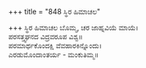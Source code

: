 +++
title = "848 ಸ್ಥಿರ ಹಿಮಾಚಲ"

+++
ಸ್ಥಿರ ಹಿಮಾಚಲ ಬೊಮ್ಮ, ಚರ ಜಾಹ್ನವಿಯೆ ಮಾಯೆ।  
ಪರಸತ್ತ್ವಘನದ ವಿದ್ರವರೂಪ ವಿಶ್ವ॥  
ಪರಮಾರ್ಥಕೊಂದಕ್ಷಿ ವೆವಹಾರಕಿನ್ನೊಂದು।  
ಎರಡುಮೊಂದಾಂತರ್ಯ - ಮಂಕುತಿಮ್ಮ॥  

